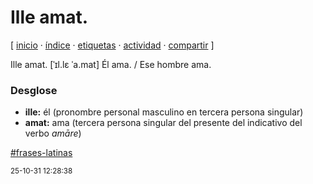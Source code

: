 # Ille amat.
[ [inicio](https://github.com/jucardus/jucardus.github.io/blob/main/index.md) · [índice](https://github.com/jucardus/jucardus.github.io/blob/main/indice.md) · [etiquetas](https://github.com/jucardus/jucardus.github.io/blob/main/etiquetas.md) · [actividad](https://github.com/jucardus/jucardus.github.io/blob/main/actividad.md) · [compartir](https://x.com/intent/tweet?text=Ille+amat.+%E2%80%94+Frases+latinas%0A%0A%E2%86%92+https%3A%2F%2Fgithub.com%2Fjucardus%2Fjucardus.github.io%2Fblob%2Fmain%2Fi%2Fl%2Fl%2Fille-amat.md%0A%0A%23frases_latinas_jucardus) ]

Ille amat. [ˈɪl.lɛ ˈa.mat] Él ama. / Ese hombre ama.

### Desglose

* **ille:** él (pronombre personal masculino en tercera persona singular)
* **amat:** ama (tercera persona singular del presente del indicativo del verbo _amāre_)

[#frases-latinas](https://github.com/jucardus/jucardus.github.io/blob/main/f/r/frases-latinas.md)

<sup>25-10-31 12:28:38</sup>
